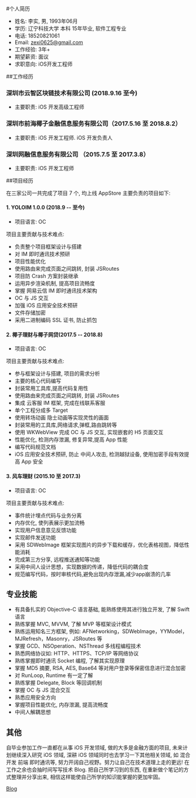 #个人简历

* 姓名: 李实, 男, 1993年06月
* 学历: 辽宁科技大学 本科 15年毕业, 软件工程专业
* 电话: 18520821061
* Email: zexi0625@gmail.com
* 工作经验: 3年+
* 期望薪资: 面议
* 求职意向: iOS开发工程师 

##工作经历

### 深圳市云智区块链技术有限公司 (2018.9.16 至今)

* 主要职责: iOS 开发高级工程师

### 深圳市前海椰子金融信息服务有限公司（2017.5.16 至 2018.8.2）

* 主要职责: iOS 开发工程师. iOS 开发负责人

### 深圳网融信息服务有限公司 （2015.7.5 至 2017.3.8）

* 主要职责: iOS 开发工程师

##项目经历

在三家公司一共完成了项目 7 个, 均上线 AppStore
主要负责的项目如下:

#### 1. YOLOIM 1.0.0 (2018.9 -- 至今)

* 项目语言: OC

项目主要贡献与技术难点:

* 负责整个项目框架设计与搭建
* 对 IM 即时通讯技术预研 
* 项目性能优化
* 使用路由来完成页面之间跳转, 封装 JSRoutes
* 项目防 Crash 方案封装继承
* 运用异步渲染机制, 提高项目流畅度
* 掌握 网易云信 IM 即时通讯技术架构
* OC 与 JS 交互
* 加强 iOS 应用安全技术预研
* 文件存储加密
* 采用二进制编码 SSL 证书, 防止抓包

#### 2. 椰子理财与椰子网贷(2017.5 -- 2018.8)

* 项目语言: OC
 
项目主要贡献与技术难点: 

* 参与框架设计与搭建, 项目的需求分析
* 主要的核心代码编写
* 封装常用工具库,提高代码复用性
* 使用路由来完成页面之间跳转, 封装 JSRoutes
* 集成 云客服 IM 框架, 完成在线联系客服 
* 单个工程分成多 Target
* 使用转场动画 隐士动画等实现灵性的画面
* 封装常用的工具库,网络请求,弹框,路由跳转等
* 使用 WKWebView 完成 OC 与 JS 交互, 实现嵌套的 H5 页面交互
* 性能优化, 检测内存泄漏, 修复异常,提高 App 性能
* 编写代码规范文档
* iOS 应用安全技术预研, 防止 中间人攻击, 检测越狱设备, 使用加密手段有效提高 App 安全


#### 3. 风车理财 (2015.10 至 2017.3)

* 项目语言: OC 

项目主要贡献与技术难点:

* 事件统计埋点代码与业务分离
* 内存优化, 使列表展示更加流畅
* 实现用户信息意见反馈功能
* 实现邮件发送功能
* 采用 SDWebImage 框架实现图片的异步下载和缓存，优化表格视图，降低性能消耗
* 完成第三方分享, 远程推送通知等功能
* 采用中间人设计思想，实现数据的传递，降低代码的耦合度
* 规范编写代码，按时审核代码,避免出现内存泄漏,减少app崩溃的几率 
## 专业技能

* 有具备扎实的 Objective-C 语言基础, 能熟练使用其进行独立开发, 了解 Swift 语言
* 熟练掌握 MVC, MVVM, 了解 MVP 等框架设计模式
* 熟练运用知名三方框架, 例如: AFNetworking，SDWebImage，YYModel， MJRefresh，Masonry，JSRoutes 等
* 掌握 GCD、NSOperation、NSThread 多线程编程技术
* 熟悉网络协议如: HTTP、HTTPS、TCP/IP 等网络协议
* 熟练掌握即时通讯 Socket 编程, 了解其实现原理
* 掌握 MD5 摘要, RSA, AES, Base64 等对用户登录等保密信息进行混合加密
* 对 RunLoop, Runtime 有一定了解
* 熟练掌握 Delegate, Block 等回调机制
* 掌握 OC 与 JS 混合交互
* 熟悉应用安全方向
* 掌握项目性能优化, 内存泄漏, 提高流畅度
* 中间人解耦思想

## 其他

自毕业参加工作一直都在从事 iOS 开发领域, 做的大多是金融方面的项目, 未来计划继续深入研究 iOS 领域, 深耕 iOS 领域同时也去学习一下其他相关领域, 如 混合开发 前端 即时通讯等, 努力开阔自己视野。努力让自己在技术道理上走的更远! 
在工作之余也会抽时间写写技术 Blog. 把自己所学习到的东西, 在重新做个笔记的方式整理并分享出来, 相信这样能使自己所学的知识能掌握的更加牢固。 

[Blog](https://www.jianshu.com/u/9c6bbe968616)
  
  
 
 


 
 











